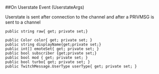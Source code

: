 ##On Userstate Event (UserstateArgs)

Userstate is sent after connection to the channel and after a PRIVMSG is sent to a channel

```
public string raw{ get; private set;}

public Color color{ get; private set; }
public string displayName{get;private set;}
public int[] emoteSet{ get; private set; }
public bool subscriber {get;private set;}
public bool mod { get; private set; }
public bool turbo{ get; private set; }
public TwitchMessage.UserType userType{ get; private set; }
```